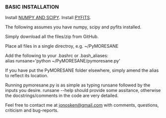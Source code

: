 ### BASIC INSTALLATION

Install [NUMPY AND SCIPY](http://www.scipy.org/install.html). 
Install [PYFITS](http://www.stsci.edu/institute/software_hardware/pyfits/Download).

The following assumes you have numpy, scipy and pyfits installed.

Simply download all the files/zip from GitHub.

Place all files in a single directroy, e.g. ~/PyMORESANE

Add the following to your .bashrc or .bash_aliases:  
alias runsane='python ~/PyMORESANE/pymoresane.py'

If you have put the PyMORESANE folder elsewhere, simply amend the alias to reflect its location.

Running pymoresane.py is as simple as typing runsane followed by the inputs you desire. runsane --help should provide some assitance, otherwise the docstrings/comments in the code are very detailed.

Feel free to contact me at jonosken@gmail.com with comments, questions, criticism and bug-reports. 




